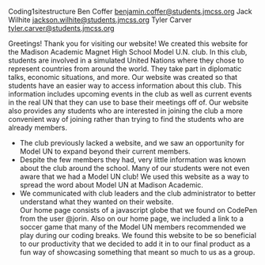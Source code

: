  Coding1sitestructure
Ben Coffer benjamin.coffer@students.jmcss.org
Jack Wilhite jackson.wilhite@students.jmcss.org
Tyler Carver tyler.carver@students.jmcss.org

Greetings! Thank you for visiting our website! We created this website for the Madison Academic Magnet High School Model U.N. club. In this club, students are involved in a simulated United Nations where they chose to represent countries from around the world. They take part in diplomatic talks, economic situations, and more.
Our website was created so that students have an easier way to access information about this club. This information includes upcoming events in the club as well as current events in the real UN that they can use to base their meetings off of. Our website also provides any students who are interested in joining the club a more convenient way of joining rather than trying to find the students who are already members.

<ul>
<li> The club previously lacked a website, and we saw an opportunity for Model UN to expand beyond their current members.</li>
<li> Despite the few members they had, very little information was known about the club around the school. Many of our students were not even aware that we had a Model UN club! We used this website as a way to spread the word about Model UN at Madison Academic.</li>
<li> We communicated with club leaders and the club administrator to better understand what they wanted on their website.</li>
Our home page consists of a javascript globe that we found on CodePen from the user @jorin. Also on our home page, we included a link to a soccer game that many of the Model UN members recommended we play during our coding breaks. We found this website to be so beneficial to our productivity that we decided to add it in to our final product as a fun way of showcasing something that meant so much to us as a group.
